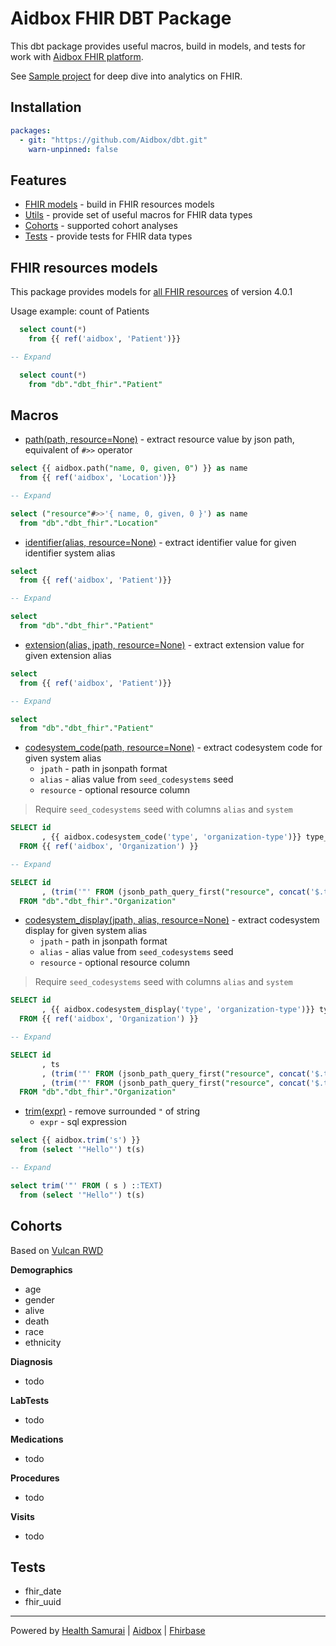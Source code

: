 # Aidbox FHIR DBT Package

This dbt package provides useful macros, build in models, and tests for work with [Aidbox FHIR platform](https://aidbox.app).

See [Sample project](https://github.com/Aidbox/dbt-sample-project) for deep dive into analytics on FHIR.

## Installation
```yml
packages:
  - git: "https://github.com/Aidbox/dbt.git"
    warn-unpinned: false
```

## Features
- [FHIR models](#fhir-resources-models) - build in FHIR resources models
- [Utils](#macros) - provide set of useful macros for FHIR data types
- [Cohorts](#cohorts) - supported cohort analyses
- [Tests](#tests) - provide tests for FHIR data types

## FHIR resources models
This package provides models for [all FHIR resources](models/FHIR) of version 4.0.1

Usage example: count of Patients

```sql
  select count(*) 
    from {{ ref('aidbox', 'Patient')}}

-- Expand

  select count(*) 
    from "db"."dbt_fhir"."Patient"
```

## Macros
- [path(path, resource=None)](macros/jsonb.sql) - extract resource value by json path, equivalent of `#>>` operator
```sql
select {{ aidbox.path("name, 0, given, 0") }} as name
  from {{ ref('aidbox', 'Location')}}

-- Expand 

select ("resource"#>>'{ name, 0, given, 0 }') as name
  from "db"."dbt_fhir"."Location"
```

- [identifier(alias, resource=None)](macros/identifier.sql) - extract identifier value for given identifier system alias

```sql
select 
  from {{ ref('aidbox', 'Patient')}}

-- Expand 

select 
  from "db"."dbt_fhir"."Patient"
```
- [extension(alias, jpath, resource=None)](macros/extension.sql) - extract extension value for given extension alias

```sql
select 
  from {{ ref('aidbox', 'Patient')}}

-- Expand 

select 
  from "db"."dbt_fhir"."Patient"
```
- [codesystem_code(path,  resource=None)](macros/codesystem.sql) - extract codesystem code for given system alias
  - `jpath` - path in jsonpath format
  - `alias` - alias value from `seed_codesystems` seed
  - `resource` - optional resource column

>  Require `seed_codesystems` seed with columns `alias` and `system`

```sql
SELECT id
       , {{ aidbox.codesystem_code('type', 'organization-type')}} type_code
  FROM {{ ref('aidbox', 'Organization') }}

-- Expand 

SELECT id
       , (trim('"' FROM (jsonb_path_query_first("resource", concat('$.type.coding ?(@.system=="', (SELECT system FROM "cdrdemo"."dbt"."seed_codesystems" WHERE alias = 'organization-type' limit 1), '").code')::jsonpath))::text)) type_code
  FROM "db"."dbt_fhir"."Organization"
```
- [codesystem_display(jpath, alias, resource=None)](macros/codesystem.sql) - extract codesystem display for given system alias
  - `jpath` - path in jsonpath format
  - `alias` - alias value from `seed_codesystems` seed
  - `resource` - optional resource column

>  Require `seed_codesystems` seed with columns `alias` and `system`

```sql
SELECT id
       , {{ aidbox.codesystem_display('type', 'organization-type')}} type_display
  FROM {{ ref('aidbox', 'Organization') }}

-- Expand 

SELECT id
       , ts
       , (trim('"' FROM (jsonb_path_query_first("resource", concat('$.type.coding ?(@.system=="', (SELECT system FROM "cdrdemo"."dbt"."seed_codesystems" WHERE alias = 'organization-type' limit 1), '").code')::jsonpath))::text)) type_code
       , (trim('"' FROM (jsonb_path_query_first("resource", concat('$.type.coding ?(@.system=="', (SELECT system FROM "cdrdemo"."dbt"."seed_codesystems" WHERE alias = 'organization-type' limit 1), '").display')::jsonpath))::text)) type_display
  FROM "db"."dbt_fhir"."Organization"
```
- [trim(expr)](macros/text.sql) - remove surrounded `"` of string
  - `expr` - sql expression

```sql
select {{ aidbox.trim('s') }} 
  from (select '"Hello"') t(s)

-- Expand 

select trim('"' FROM ( s ) ::TEXT) 
  from (select '"Hello"') t(s)
```
## Cohorts

Based on [Vulcan RWD](https://build.fhir.org/ig/HL7/vulcan-rwd/patients.html)

__Demographics__
- age
- gender
- alive
- death
- race
- ethnicity

__Diagnosis__
- todo

__LabTests__
- todo

__Medications__
- todo

__Procedures__
- todo

__Visits__
- todo

## Tests
- fhir_date
- fhir_uuid


***
Powered by [Health Samurai](http://www.health-samurai.io) | [Aidbox](http://www.health-samurai.io/aidbox) | [Fhirbase](http://www.health-samurai.io/fhirbase)
